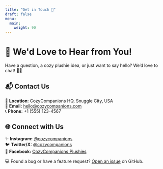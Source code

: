```yaml
---
title: "Get in Touch 💌"
draft: false
menu:
  main:
    weight: 90
---
```


# 💖 We'd Love to Hear from You!  

Have a question, a cozy plushie idea, or just want to say hello? We’d love to chat! 🧸✨  

## 📬 Contact Us  
📍 **Location:** CozyCompanions HQ, Snuggle City, USA  
📧 **Email:** [hello@cozycompanions.com](mailto:hello@cozycompanions.com)  
📞 **Phone:** +1 (555) 123-4567  

## 🌐 Connect with Us  
✨ **Instagram:** [@cozycompanions](https://instagram.com/cozycompanions)  
🐦 **Twitter/X:** [@cozycompanions](https://twitter.com/cozycompanions)  
📘 **Facebook:** [CozyCompanions Plushies](https://facebook.com/cozycompanions)  

💻 Found a bug or have a feature request? [Open an issue](https://github.com/daniahsn/hugo-mock-landing-page-autodeployed/issues/new) on GitHub.
